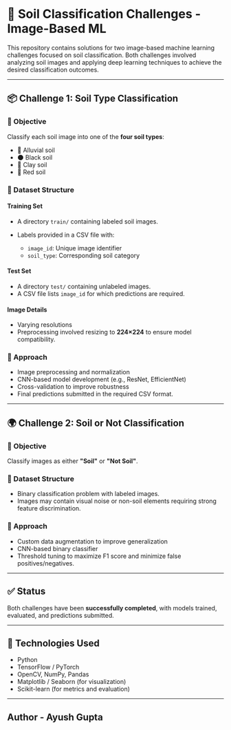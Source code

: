 # 🌱 Soil Classification Challenges - Image-Based ML

This repository contains solutions for two image-based machine learning challenges focused on soil classification. Both challenges involved analyzing soil images and applying deep learning techniques to achieve the desired classification outcomes.

---

## 📦 Challenge 1: Soil Type Classification

### 🧠 Objective

Classify each soil image into one of the **four soil types**:

* 🌾 Alluvial soil
* 🌑 Black soil
* 🧱 Clay soil
* 🔴 Red soil

### 📁 Dataset Structure

#### Training Set

* A directory `train/` containing labeled soil images.
* Labels provided in a CSV file with:

  * `image_id`: Unique image identifier
  * `soil_type`: Corresponding soil category

#### Test Set

* A directory `test/` containing unlabeled images.
* A CSV file lists `image_id` for which predictions are required.

#### Image Details

* Varying resolutions
* Preprocessing involved resizing to **224×224** to ensure model compatibility.

### 🧪 Approach

* Image preprocessing and normalization
* CNN-based model development (e.g., ResNet, EfficientNet)
* Cross-validation to improve robustness
* Final predictions submitted in the required CSV format.

---

## 🌍 Challenge 2: Soil or Not Classification

### 🧠 Objective

Classify images as either **"Soil"** or **"Not Soil"**.

### 📁 Dataset Structure

* Binary classification problem with labeled images.
* Images may contain visual noise or non-soil elements requiring strong feature discrimination.

### 🧪 Approach

* Custom data augmentation to improve generalization
* CNN-based binary classifier
* Threshold tuning to maximize F1 score and minimize false positives/negatives.

---

## ✅ Status

Both challenges have been **successfully completed**, with models trained, evaluated, and predictions submitted.

---

## 🚀 Technologies Used

* Python
* TensorFlow / PyTorch
* OpenCV, NumPy, Pandas
* Matplotlib / Seaborn (for visualization)
* Scikit-learn (for metrics and evaluation)

---

## Author - Ayush Gupta
